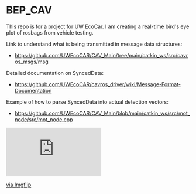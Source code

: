 # BEP_CAV

This repo is for a project for UW EcoCar. I am creating a real-time bird's eye plot of rosbags from vehicle testing. 

Link to understand what is being transmitted in message data structures: 
- https://github.com/UWEcoCAR/CAV_Main/tree/main/catkin_ws/src/cavros_msgs/msg 

Detailed documentation on SyncedData: 
- https://github.com/UWEcoCAR/cavros_driver/wiki/Message-Format-Documentation 

Example of how to parse SyncedData into actual detection vectors: 
- https://github.com/UWEcoCAR/CAV_Main/blob/main/catkin_ws/src/mot_node/src/mot_node.cpp


<div style="width:260px;max-width:100%;"><div style="height:0;padding-bottom:51.15%;position:relative;"><iframe width="260" height="133" style="position:absolute;top:0;left:0;width:100%;height:100%;" frameBorder="0" src="https://imgflip.com/embed/5bwt90"></iframe></div><p><a href="https://imgflip.com/gif/5bwt90">via Imgflip</a></p></div> 
